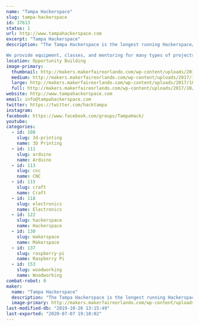 ```yaml
---
name: "Tampa Hackerspace"
slug: tampa-hackerspace
id: 37613
status: 1
url: http://www.tampahackerspace.com
excerpt: "Tampa Hackerspace"
description: "The Tampa Hackerspace is the longest running Hackerspace/Makerspace in the Greater Tampa Bay Area.  We have a vast array of tools including but not limited to: 3D Printers, Laser Cutters, 4x8 Shopbot, Machine Shop, Wood Shop and more, so please come check out our booth and talk to our members!  

We provide equipment, classes, and mentoring for many types of projects. Some of the projects our members work on: aquaponics, robotics, Arduino, Raspberry Pi, Internet of Things (IoT), electronics, ham / amateur radio, wearable electronics, home automation, microcontrollers, quadcopters, satellites, metal machining, Bitcoin and other alternate exchanges, computer security, photography, sewing, remote controlled aircraft, LED lighting, cosplay, steampunk, video and arcade gaming, 3D printing, art, etc."
location: Opportunity Building
image-primary:
  thumbnail: http://makers.makerfaireorlando.com/wp-content/uploads/2017/10/Tampa-Hackerspace-2048-Transparent-border-150x150.png
  medium: http://makers.makerfaireorlando.com/wp-content/uploads/2017/10/Tampa-Hackerspace-2048-Transparent-border-300x300.png
  large: http://makers.makerfaireorlando.com/wp-content/uploads/2017/10/Tampa-Hackerspace-2048-Transparent-border-1024x1024.png
  full: http://makers.makerfaireorlando.com/wp-content/uploads/2017/10/Tampa-Hackerspace-2048-Transparent-border.png
website: http://www.tampahackerspace.com
email: info@tampahackerspace.com
twitter: https://twitter.com/hacktampa
instagram: 
facebook: https://www.facebook.com/groups/TampaHack/
youtube: 
categories:
  - id: 108
    slug: 3d-printing
    name: 3D Printing
  - id: 111
    slug: arduino
    name: Arduino
  - id: 113
    slug: cnc
    name: CNC
  - id: 115
    slug: craft
    name: Craft
  - id: 118
    slug: electronics
    name: Electronics
  - id: 122
    slug: hackerspace
    name: Hackerspace
  - id: 130
    slug: makerspace
    name: Makerspace
  - id: 137
    slug: raspberry-pi
    name: Raspberry Pi
  - id: 153
    slug: woodworking
    name: Woodworking
combat-robot: 0
maker:
  name: "Tampa Hackerspace"
  description: "The Tampa Hackerspace is the longest running Hackerspace/Makerspace in the Greater Tampa Bay Area. We have a vast array of tools including but not limited to: 3D Printers, Laser Cutters, 4x8 Shopbot, and our lastest tools include Full CNC Controlled Milling machine ( Tormach Personnel 700 ) so please come check out our booth and talk to our members!"
  image-primary: http://makers.makerfaireorlando.com/wp-content/uploads/2015/08/Tampa-Hackerspace-2048-Transparent-border.png
last-modified-db: "2019-10-26 13:15:49"
last-exported: "2020-07-07 19:10:02"
---
```

